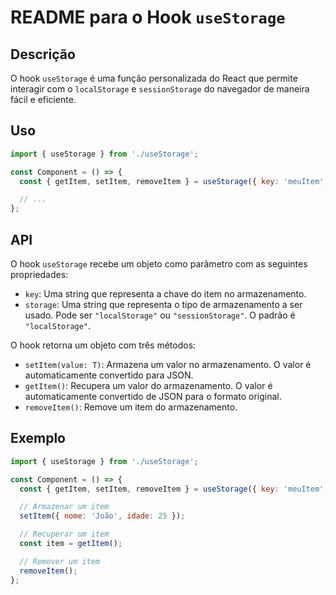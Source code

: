 # README para o Hook  `useStorage`

## Descrição

O hook  `useStorage`  é uma função personalizada do React que permite interagir com o  `localStorage`  e  `sessionStorage`  do navegador de maneira fácil e eficiente.

## Uso

```jsx
import { useStorage } from './useStorage';

const Component = () => {
  const { getItem, setItem, removeItem } = useStorage({ key: 'meuItem', storage: 'localStorage' });

  // ...
};

```

## API

O hook  `useStorage`  recebe um objeto como parâmetro com as seguintes propriedades:

-   `key`: Uma string que representa a chave do item no armazenamento.
-   `storage`: Uma string que representa o tipo de armazenamento a ser usado. Pode ser  `"localStorage"`  ou  `"sessionStorage"`. O padrão é  `"localStorage"`.

O hook retorna um objeto com três métodos:

-   `setItem(value: T)`: Armazena um valor no armazenamento. O valor é automaticamente convertido para JSON.
-   `getItem()`: Recupera um valor do armazenamento. O valor é automaticamente convertido de JSON para o formato original.
-   `removeItem()`: Remove um item do armazenamento.

## Exemplo

```jsx
import { useStorage } from './useStorage';

const Component = () => {
  const { getItem, setItem, removeItem } = useStorage({ key: 'meuItem', storage: 'localStorage' });

  // Armazenar um item
  setItem({ nome: 'João', idade: 25 });

  // Recuperar um item
  const item = getItem();

  // Remover um item
  removeItem();
};
```